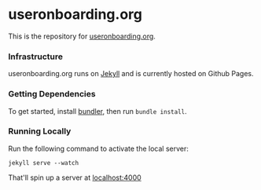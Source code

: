 useronboarding.org
===========

This is the repository for [useronboarding.org](http://useronboarding.org).

### Infrastructure

useronboarding.org runs on [Jekyll](http://jekyllrb.com) and is currently hosted on Github Pages.

### Getting Dependencies

To get started, install [bundler](http://bundler.io), then run `bundle install`.

### Running Locally

Run the following command to activate the local server:

    jekyll serve --watch

That'll spin up a server at [localhost:4000](http://localhost:4000)
